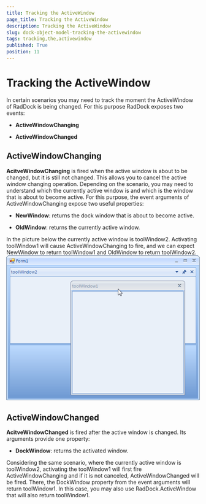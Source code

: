 ```yaml
---
title: Tracking the ActiveWindow
page_title: Tracking the ActiveWindow
description: Tracking the ActiveWindow
slug: dock-object-model-tracking-the-activewindow
tags: tracking,the,activewindow
published: True
position: 11
---
```


# Tracking the ActiveWindow



In certain scenarios you may need to track the moment the ActiveWindow of RadDock is being changed. For this purpose
        RadDock exposes two events:
      

* __ActiveWindowChanging__

* __ActiveWindowChanged__

## ActiveWindowChanging

__AcitveWindowChanging__ is fired when the active window is about to be changed, but it is still not changed.
          This allows you to cancel the active window changing operation. Depending on the scenario, you may need
          to understand which the currently active window is and which is the window that is about to become active.
          For this purpose, the event arguments of ActiveWindowChanging expose two useful properties:
        

* __NewWindow__: returns the dock window that is about to become active.
            

* __OldWindow__: returns the currently active window.
            

In the picture below the currently active window is toolWindow2. Activating toolWindow1 will cause ActiveWindowChanging to fire,
          and we can expect NewWindow to return toolWindow1 and OldWindow to return toolWindow2.
        ![dock-object-model-tracking-the-activewindow 001](images/dock-object-model-tracking-the-activewindow001.png)

## ActiveWindowChanged

__AcitveWindowChanged__ is fired after the active window is changed. Its arguments provide one property:
        

* __DockWindow__: returns the activated window.
            

Considering the same scenario, where the currently active window is toolWindow2, activating the toolWindow1 will first fire
          ActiveWindowChanging and if it is not canceled, ActiveWindowChanged will be fired. There, the DockWindow property
          from the event arguments will return toolWindow1. In this case, you may also use RadDock.ActiveWindow that will also
          return toolWindow1.
        
